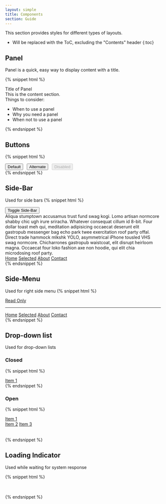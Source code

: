 ```yaml
---
layout: simple
title: Components
section: Guide
---
```


This section provides styles for different types of layouts.

* Will be replaced with the ToC, excluding the "Contents" header
{:toc}

## Panel

Panel is a quick, easy way to display content with a title.

{% snippet html %}
<div class="daptiv-panel">
    <div class="title">Title of Panel</div>
    <div class="content">
        This is the content section.
        <div>
            Things to consider:
            <ul>
                <li>When to use a panel</li>
                <li>Why you need a panel</li>
                <li>When not to use a panel</li>
            </ul>
        </div>
    </div>
</div>
{% endsnippet %}

<br />

## Buttons

{% snippet html %}
<div>
    <button class="daptiv-button">Default</button>&nbsp;&nbsp;
    <button class="daptiv-button alternate">Alternate</button>&nbsp;&nbsp;
    <button class="daptiv-button" disabled="disabled">Disabled</button>
</div>
{% endsnippet %}

## Side-Bar
Used for side bars
{% snippet html %}
<div class="example-flex-column-container">
    <div class="example-left-column"><button onclick="var sidebar = this.parentNode.parentNode.querySelector('.daptiv-side-bar'); sidebar.classList.toggle('slide-out-ltr', !sidebar.classList.toggle('slide-in-rtl'))">Toggle Side-Bar</button>
    <br/>
    Aliqua stumptown accusamus trust fund swag kogi. Lomo artisan normcore shabby chic ugh irure sriracha. Whatever consequat cillum id 8-bit. Four dollar toast meh qui, meditation adipisicing occaecat deserunt elit gastropub messenger bag echo park twee exercitation roof party offal. Direct trade hammock mlkshk YOLO, asymmetrical iPhone tousled VHS swag normcore. Chicharrones gastropub waistcoat, elit disrupt heirloom magna. Occaecat four loko fashion axe non hoodie, qui elit chia microdosing roof party.
    </div>
    <div class="daptiv-side-bar hide-initial">
        <nav class="daptiv-side-menu">
            <a class="daptiv-side-menu-item" href="#" onclick="return false;">Home</a>
            <a class="selected daptiv-side-menu-item" href="#" onclick="return false;">Selected</a>
            <a class="daptiv-side-menu-item" href="#" onclick="return false;">About</a>
            <a class="daptiv-side-menu-item" href="#" onclick="return false;">Contact</a>
        </nav>
    </div>
</div>
{% endsnippet %}
<br />

## Side-Menu
Used for right side menu
{% snippet html %}
<nav class="daptiv-side-bar daptiv-side-menu">
    <a class="daptiv-side-menu-readonly" href="#" onclick="return false;" tabIndex="-1">Read Only</a>
    <hr class="daptiv-side-menu-divider" />
    <a class="daptiv-side-menu-item" href="#" onclick="return false;">Home</a>
    <a class="selected daptiv-side-menu-item" href="#" onclick="return false;">Selected</a>
    <a class="daptiv-side-menu-item" href="#" onclick="return false;">About</a>
    <a class="daptiv-side-menu-item" href="#" onclick="return false;">Contact</a>
</nav>
{% endsnippet %}
<br />

## Drop-down list
Used for drop-down lists<br />

### Closed

{% snippet html %}
<div class="daptiv-drop-down-list">
    <a class="item current" href="#" onclick="return false;"><i class="icon list"></i>Item 1<i class="icon menu"></i></a>
</div>
{% endsnippet %}

### Open

{% snippet html %}
<div class="daptiv-drop-down-list">
    <a class="item current open" href="#" onclick="return false;"><i class="icon list"></i>Item 1<i class="icon menu"></i></a>
    <div class="content">
        <a class="item" href="#" onclick="return false;"><i class="icon calendar"></i>Item 2</a>
        <a class="item" href="#" onclick="return false;"><i class="icon flag"></i>Item 3</a>
    </div>
    <br />
    <br />
</div>
{% endsnippet %}
<br />

## Loading Indicator
Used while waiting for system response<br />

{% snippet html %}
<br /><br /><br />
<div class="daptiv-loading">
    <span></span><span></span><span></span>
</div>
{% endsnippet %}
